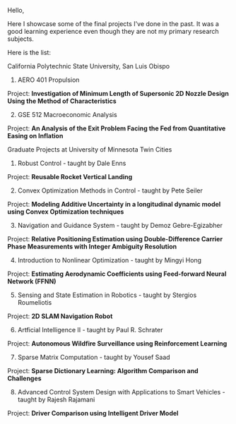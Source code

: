 
Hello, 

Here I showcase some of the final projects I've done in the past. It was a good learning experience even though they are not my primary research subjects. 

Here is the list:

California Polytechnic State University, San Luis Obispo 

1) AERO 401 Propulsion 

Project: **Investigation of Minimum Length of Supersonic 2D Nozzle Design Using the Method of Characteristics**

2) GSE 512 Macroeconomic Analysis  

Project: **An Analysis of the Exit Problem Facing the Fed from Quantitative Easing on Inflation**

Graduate Projects at University of Minnesota Twin Cities

1) Robust Control - taught by Dale Enns 

Project: **Reusable Rocket Vertical Landing**

2) Convex Optimization Methods in Control - taught by Pete Seiler 

Project: **Modeling Additive Uncertainty in a longitudinal dynamic model using Convex Optimization techniques** 

3) Navigation and Guidance System  - taught by Demoz Gebre-Egizabher 

Project: **Relative Positioning Estimation using Double-Difference Carrier Phase Measurements with Integer Ambiguity Resolution**

4) Introduction to Nonlinear Optimization - taught by Mingyi Hong 

Project: **Estimating Aerodynamic Coefficients using Feed-forward Neural Network (FFNN)**

5) Sensing and State Estimation in Robotics - taught by Stergios Roumeliotis

Project: **2D SLAM Navigation Robot**

6) Artficial Intelligence II - taught by Paul R. Schrater

Project: **Autonomous Wildfire Surveillance using Reinforcement Learning**

7) Sparse Matrix Computation - taught by Yousef Saad 

Project: **Sparse Dictionary Learning: Algorithm Comparison and Challenges**

8) Advanced Control System Design with Applications to Smart Vehicles - taught by Rajesh Rajamani

Project: **Driver Comparison using Intelligent Driver Model**



